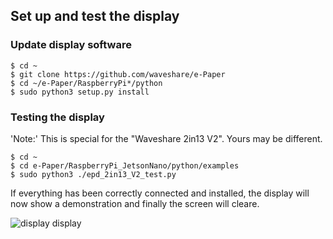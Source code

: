 ## Set up and test the display

### Update display software

```
$ cd ~
$ git clone https://github.com/waveshare/e-Paper
$ cd ~/e-Paper/RaspberryPi*/python
$ sudo python3 setup.py install
```

###  Testing the display

'Note:' This is special for the "Waveshare 2in13 V2". Yours may be different.

```
$ cd ~
$ cd e-Paper/RaspberryPi_JetsonNano/python/examples
$ sudo python3 ./epd_2in13_V2_test.py
```

If everything has been correctly connected and installed, the display will now show a demonstration and finally the screen will cleare.

![display](https://i.imgur.com/sXVmbE8.jpg)
display
